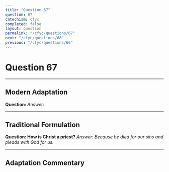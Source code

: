 ```yaml
---
title: "Question 67"
question: 67
catechism: cfyc
completed: false
layout: question
permalink: "/cfyc/questions/67"
next: "/cfyc/questions/68"
previous: "/cfyc/questions/66"
---
```

# Question 67
---
## Modern Adaptation
<strong>
    Question:
</strong>

<em>
    Answer:
</em>

---
## Traditional Formulation
<strong>
    Question: How is Christ a priest?
</strong>

<em>
    Answer: Because he died for our sins and pleads with God for us.
</em>

---
## Adaptation Commentary
